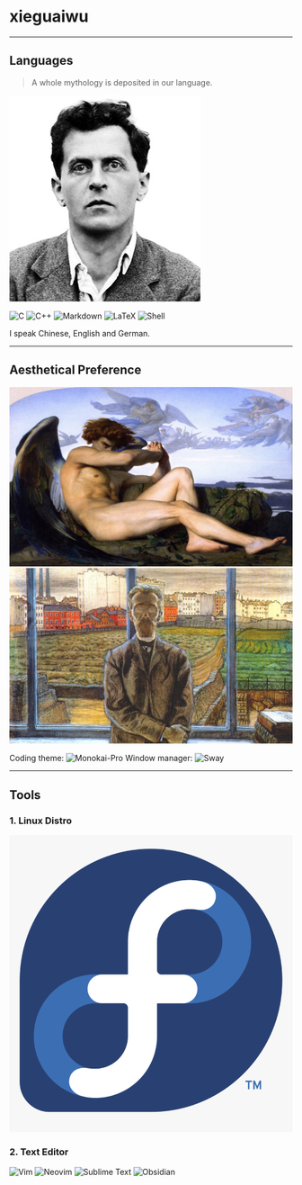 # xieguaiwu
---

## Languages
> A whole mythology is deposited in our language.

![Wittgenstein](./pics/wittgenstein.jpg)

![C](https://img.shields.io/badge/c-%2300599C.svg?style=for-the-badge&logo=c&logoColor=white)
![C++](https://img.shields.io/badge/C%2B%2B-f34b7d?style=flat&logo=cplusplus&logoColor=white)
![Markdown](https://img.shields.io/badge/Markdown-000000?style=flat&logo=markdown&logoColor=white)
![LaTeX](https://img.shields.io/badge/latex-%23008080.svg?style=for-the-badge&logo=latex&logoColor=white)
![Shell](https://img.shields.io/badge/Shell-89E051?style=flat&logo=shell&logoColor=black)

I speak Chinese, English and German.

---

## Aesthetical Preference

![Fallen Angel](./pics/fallen-angel.jpg)
![K.Sunnerberg](./pics/K.Sunnerberg.jpg)

Coding theme: ![Monokai-Pro](https://img.shields.io/badge/Monokai-Pro-orange)
Window manager: ![Sway](https://img.shields.io/badge/Sway-purple)

---

## Tools
### 1. Linux Distro
![Fedora Linux](./pics/fedora-linux-logo.png)

### 2. Text Editor
![Vim](https://img.shields.io/badge/VIM-%2311AB00.svg?style=for-the-badge&logo=vim&logoColor=white)
![Neovim](https://img.shields.io/badge/NeoVim-%2357A143.svg?&style=for-the-badge&logo=neovim&logoColor=white)
![Sublime Text](https://img.shields.io/badge/sublime_text-%23575757.svg?style=for-the-badge&logo=sublime-text&logoColor=important)
![Obsidian](https://img.shields.io/badge/Obsidian-%23483699.svg?style=for-the-badge&logo=obsidian&logoColor=white)

<!--
**xieguaiwu/xieguaiwu** is a ✨ _special_ ✨ repository because its `README.md` (this file) appears on your GitHub profile.
